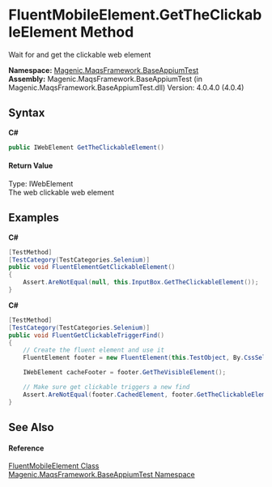 # FluentMobileElement.GetTheClickableElement Method 
 

Wait for and get the clickable web element

**Namespace:**&nbsp;<a href="#/MAQS_4/Appium_AUTOGENERATED/Magenic-MaqsFramework-BaseAppiumTest_Namespace">Magenic.MaqsFramework.BaseAppiumTest</a><br />**Assembly:**&nbsp;Magenic.MaqsFramework.BaseAppiumTest (in Magenic.MaqsFramework.BaseAppiumTest.dll) Version: 4.0.4.0 (4.0.4)

## Syntax

**C#**<br />
``` C#
public IWebElement GetTheClickableElement()
```


#### Return Value
Type: IWebElement<br />The web clickable web element

## Examples

**C#**<br />
``` C#
[TestMethod]
[TestCategory(TestCategories.Selenium)]
public void FluentElementGetClickableElement()
{
    Assert.AreNotEqual(null, this.InputBox.GetTheClickableElement());
}
```

**C#**<br />
``` C#
[TestMethod]
[TestCategory(TestCategories.Selenium)]
public void FluentGetClickableTriggerFind()
{
    // Create the fluent element and use it
    FluentElement footer = new FluentElement(this.TestObject, By.CssSelector("FOOTER P"), "Footer");

    IWebElement cacheFooter = footer.GetTheVisibleElement();

    // Make sure get clickable triggers a new find
    Assert.AreNotEqual(footer.CachedElement, footer.GetTheClickableElement());
}
```


## See Also


#### Reference
<a href="#/MAQS_4/Appium_AUTOGENERATED/FluentMobileElement_Class">FluentMobileElement Class</a><br /><a href="#/MAQS_4/Appium_AUTOGENERATED/Magenic-MaqsFramework-BaseAppiumTest_Namespace">Magenic.MaqsFramework.BaseAppiumTest Namespace</a><br />